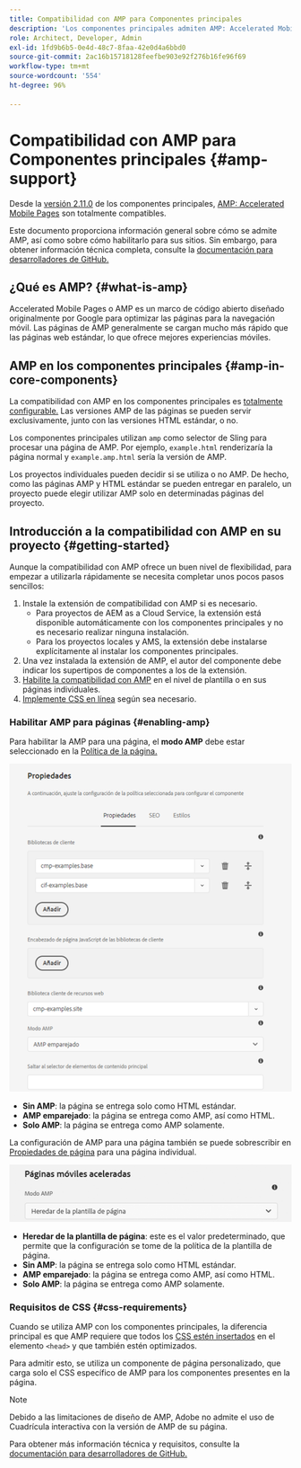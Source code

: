 ```yaml
---
title: Compatibilidad con AMP para Componentes principales
description: 'Los componentes principales admiten AMP: Accelerated Mobile Pages'
role: Architect, Developer, Admin
exl-id: 1fd9b6b5-0e4d-48c7-8faa-42e0d4a6bbd0
source-git-commit: 2ac16b15718128feefbe903e92f276b16fe96f69
workflow-type: tm+mt
source-wordcount: '554'
ht-degree: 96%

---
```


# Compatibilidad con AMP para Componentes principales {#amp-support}

Desde la [versión 2.11.0](/help/versions.md) de los componentes principales, [AMP: Accelerated Mobile Pages](https://developers.google.com/amp) son totalmente compatibles.

Este documento proporciona información general sobre cómo se admite AMP, así como sobre cómo habilitarlo para sus sitios. Sin embargo, para obtener información técnica completa, consulte la [documentación para desarrolladores de GitHub.](https://github.com/adobe/aem-core-wcm-components/tree/master/extensions/amp)

## ¿Qué es AMP? {#what-is-amp}

Accelerated Mobile Pages o AMP es un marco de código abierto diseñado originalmente por Google para optimizar las páginas para la navegación móvil. Las páginas de AMP generalmente se cargan mucho más rápido que las páginas web estándar, lo que ofrece mejores experiencias móviles.

## AMP en los componentes principales {#amp-in-core-components}

La compatibilidad con AMP en los componentes principales es [totalmente configurable.](#enabling-amp) Las versiones AMP de las páginas se pueden servir exclusivamente, junto con las versiones HTML estándar, o no.

Los componentes principales utilizan `amp` como selector de Sling para procesar una página de AMP. Por ejemplo, `example.html` renderizaría la página normal y `example.amp.html` sería la versión de AMP.

Los proyectos individuales pueden decidir si se utiliza o no AMP. De hecho, como las páginas AMP y HTML estándar se pueden entregar en paralelo, un proyecto puede elegir utilizar AMP solo en determinadas páginas del proyecto.

## Introducción a la compatibilidad con AMP en su proyecto {#getting-started}

Aunque la compatibilidad con AMP ofrece un buen nivel de flexibilidad, para empezar a utilizarla rápidamente se necesita completar unos pocos pasos sencillos:

1. Instale la extensión de compatibilidad con AMP si es necesario.
   * Para proyectos de AEM as a Cloud Service, la extensión está disponible automáticamente con los componentes principales y no es necesario realizar ninguna instalación.
   * Para los proyectos locales y AMS, la extensión debe instalarse explícitamente al instalar los componentes principales.
1. Una vez instalada la extensión de AMP, el autor del componente debe indicar los supertipos de componentes a los de la extensión.
1. [Habilite la compatibilidad con AMP](#enabling-amp) en el nivel de plantilla o en sus páginas individuales.
1. [Implemente CSS en línea](#css-requirements) según sea necesario.

### Habilitar AMP para páginas {#enabling-amp}

Para habilitar la AMP para una página, el **modo AMP** debe estar seleccionado en la [Política de la página.](https://experienceleague.adobe.com/docs/experience-manager-cloud-service/sites/authoring/features/templates.html#editing-a-template-page-policy-template-author-developer)

![Opciones de política de la página de AMP](/help/assets/amp-policy.png)

* **Sin AMP**: la página se entrega solo como HTML estándar.
* **AMP emparejado**: la página se entrega como AMP, así como HTML.
* **Solo AMP**: la página se entrega como AMP solamente.

La configuración de AMP para una página también se puede sobrescribir en [Propiedades de página](https://experienceleague.adobe.com/docs/experience-manager-cloud-service/sites/authoring/fundamentals/page-properties.html) para una página individual.

![Propiedades de página de AMP](/help/assets/amp-page-properties.png)

* **Heredar de la plantilla de página**: este es el valor predeterminado, que permite que la configuración se tome de la política de la plantilla de página.
* **Sin AMP**: la página se entrega solo como HTML estándar.
* **AMP emparejado**: la página se entrega como AMP, así como HTML.
* **Solo AMP**: la página se entrega como AMP solamente.

### Requisitos de CSS {#css-requirements}

Cuando se utiliza AMP con los componentes principales, la diferencia principal es que AMP requiere que todos los [CSS estén insertados](including-clientlibs.md#inlining) en el elemento `<head>` y que también estén optimizados.

Para admitir esto, se utiliza un componente de página personalizado, que carga solo el CSS específico de AMP para los componentes presentes en la página.

>[!NOTE]
>
>Debido a las limitaciones de diseño de AMP, Adobe no admite el uso de Cuadrícula interactiva con la versión de AMP de su página.

Para obtener más información técnica y requisitos, consulte la [documentación para desarrolladores de GitHub.](https://github.com/adobe/aem-core-wcm-components/tree/master/extensions/amp)
